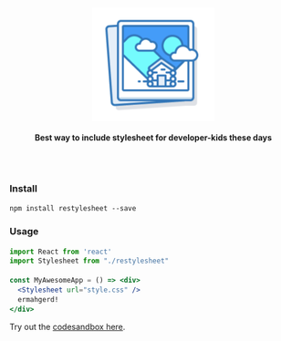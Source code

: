 <p align="center">
  <img src="https://raw.githubusercontent.com/siddharthkp/restylesheet/master/logo.png" height="200px"/>
  <br><br>
  <b>Best way to include stylesheet for developer-kids these days</b>
  <br><br>
</p>

&nbsp;

### Install

```
npm install restylesheet --save
```

### Usage

```jsx
import React from 'react'
import Stylesheet from "./restylesheet"

const MyAwesomeApp = () => <div>
  <Stylesheet url="style.css" />
  ermahgerd!
</div>
```

Try out the [codesandbox here](https://codesandbox.io/s/pp7p2mwz5q).

&nbsp;
